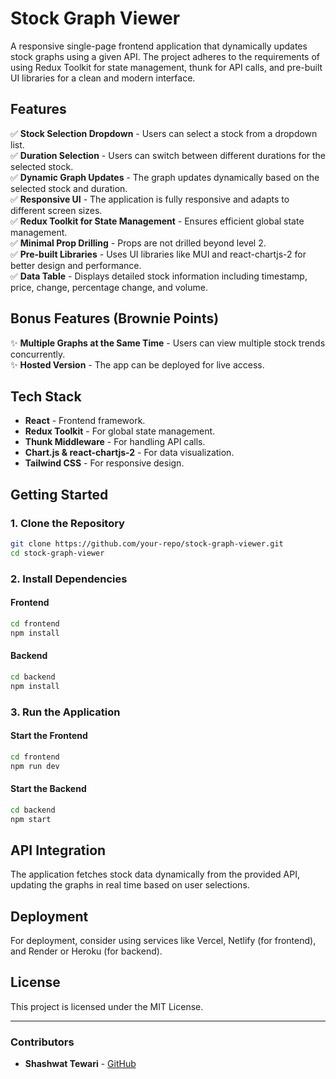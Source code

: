 # Stock Graph Viewer

A responsive single-page frontend application that dynamically updates stock graphs using a given API. The project adheres to the requirements of using Redux Toolkit for state management, thunk for API calls, and pre-built UI libraries for a clean and modern interface.

## Features

✅ **Stock Selection Dropdown** - Users can select a stock from a dropdown list.  
✅ **Duration Selection** - Users can switch between different durations for the selected stock.  
✅ **Dynamic Graph Updates** - The graph updates dynamically based on the selected stock and duration.  
✅ **Responsive UI** - The application is fully responsive and adapts to different screen sizes.  
✅ **Redux Toolkit for State Management** - Ensures efficient global state management.  
✅ **Minimal Prop Drilling** - Props are not drilled beyond level 2.  
✅ **Pre-built Libraries** - Uses UI libraries like MUI and react-chartjs-2 for better design and performance.  
✅ **Data Table** - Displays detailed stock information including timestamp, price, change, percentage change, and volume.  

## Bonus Features (Brownie Points)

✨ **Multiple Graphs at the Same Time** - Users can view multiple stock trends concurrently.  
✨ **Hosted Version** - The app can be deployed for live access.  

## Tech Stack

- **React** - Frontend framework.
- **Redux Toolkit** - For global state management.
- **Thunk Middleware** - For handling API calls.
- **Chart.js & react-chartjs-2** - For data visualization.
- **Tailwind CSS** - For responsive design.

## Getting Started

### 1. Clone the Repository
```sh
git clone https://github.com/your-repo/stock-graph-viewer.git
cd stock-graph-viewer
```

### 2. Install Dependencies
#### Frontend
```sh
cd frontend
npm install
```

#### Backend
```sh
cd backend
npm install
```

### 3. Run the Application
#### Start the Frontend
```sh
cd frontend
npm run dev
```

#### Start the Backend
```sh
cd backend
npm start
```

## API Integration
The application fetches stock data dynamically from the provided API, updating the graphs in real time based on user selections.

## Deployment
For deployment, consider using services like Vercel, Netlify (for frontend), and Render or Heroku (for backend).

## License
This project is licensed under the MIT License.

---
### Contributors
- **Shashwat Tewari** - [GitHub](https://github.com/shashwat-tewari)

